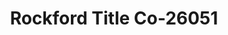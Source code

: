 ---
f_zip-code: 61061
f_state-code: IL
title: Rockford Title Co-26051
f_phone: 815-732-3141
f_city-only: Oregon
f_address: 101 N 7Th Street Oregon
f_location-unique-id: '26051'
slug: rockford-title-co-26051
updated-on: '2024-05-30T13:46:58.046Z'
created-on: '2024-05-30T13:36:59.803Z'
published-on: '2024-05-30T13:54:32.469Z'
f_city-state: cms/city/oregon-il.md
f_company: cms/company/rockford-title-co.md
f_state: cms/state/illinois.md
layout: '[payday-loan].html'
tags: payday-loan
---